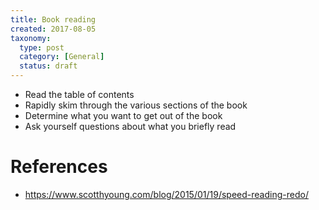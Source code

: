 ```yaml
---
title: Book reading
created: 2017-08-05
taxonomy:
  type: post
  category: [General]
  status: draft
---
```


* Read the table of contents
* Rapidly skim through the various sections of the book
* Determine what you want to get out of the book
* Ask yourself questions about what you briefly read

# References
* https://www.scotthyoung.com/blog/2015/01/19/speed-reading-redo/
